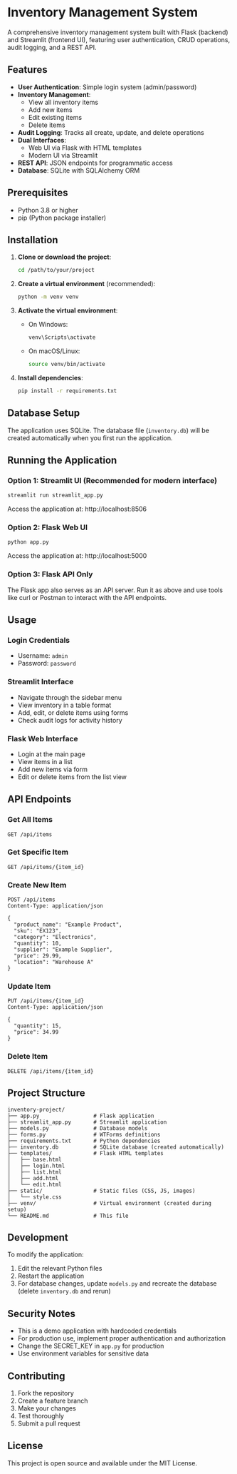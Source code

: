 # Inventory Management System

A comprehensive inventory management system built with Flask (backend) and Streamlit (frontend UI), featuring user authentication, CRUD operations, audit logging, and a REST API.

## Features

- **User Authentication**: Simple login system (admin/password)
- **Inventory Management**:
  - View all inventory items
  - Add new items
  - Edit existing items
  - Delete items
- **Audit Logging**: Tracks all create, update, and delete operations
- **Dual Interfaces**:
  - Web UI via Flask with HTML templates
  - Modern UI via Streamlit
- **REST API**: JSON endpoints for programmatic access
- **Database**: SQLite with SQLAlchemy ORM

## Prerequisites

- Python 3.8 or higher
- pip (Python package installer)

## Installation

1. **Clone or download the project**:
   ```bash
   cd /path/to/your/project
   ```

2. **Create a virtual environment** (recommended):
   ```bash
   python -m venv venv
   ```

3. **Activate the virtual environment**:
   - On Windows:
     ```bash
     venv\Scripts\activate
     ```
   - On macOS/Linux:
     ```bash
     source venv/bin/activate
     ```

4. **Install dependencies**:
   ```bash
   pip install -r requirements.txt
   ```

## Database Setup

The application uses SQLite. The database file (`inventory.db`) will be created automatically when you first run the application.

## Running the Application

### Option 1: Streamlit UI (Recommended for modern interface)

```bash
streamlit run streamlit_app.py
```

Access the application at: http://localhost:8506

### Option 2: Flask Web UI

```bash
python app.py
```

Access the application at: http://localhost:5000

### Option 3: Flask API Only

The Flask app also serves as an API server. Run it as above and use tools like curl or Postman to interact with the API endpoints.

## Usage

### Login Credentials
- Username: `admin`
- Password: `password`

### Streamlit Interface
- Navigate through the sidebar menu
- View inventory in a table format
- Add, edit, or delete items using forms
- Check audit logs for activity history

### Flask Web Interface
- Login at the main page
- View items in a list
- Add new items via form
- Edit or delete items from the list view

## API Endpoints

### Get All Items
```http
GET /api/items
```

### Get Specific Item
```http
GET /api/items/{item_id}
```

### Create New Item
```http
POST /api/items
Content-Type: application/json

{
  "product_name": "Example Product",
  "sku": "EX123",
  "category": "Electronics",
  "quantity": 10,
  "supplier": "Example Supplier",
  "price": 29.99,
  "location": "Warehouse A"
}
```

### Update Item
```http
PUT /api/items/{item_id}
Content-Type: application/json

{
  "quantity": 15,
  "price": 34.99
}
```

### Delete Item
```http
DELETE /api/items/{item_id}
```

## Project Structure

```
inventory-project/
├── app.py                 # Flask application
├── streamlit_app.py       # Streamlit application
├── models.py              # Database models
├── forms.py               # WTForms definitions
├── requirements.txt       # Python dependencies
├── inventory.db           # SQLite database (created automatically)
├── templates/             # Flask HTML templates
│   ├── base.html
│   ├── login.html
│   ├── list.html
│   ├── add.html
│   └── edit.html
├── static/                # Static files (CSS, JS, images)
│   └── style.css
├── venv/                  # Virtual environment (created during setup)
└── README.md              # This file
```

## Development

To modify the application:

1. Edit the relevant Python files
2. Restart the application
3. For database changes, update `models.py` and recreate the database (delete `inventory.db` and rerun)

## Security Notes

- This is a demo application with hardcoded credentials
- For production use, implement proper authentication and authorization
- Change the SECRET_KEY in `app.py` for production
- Use environment variables for sensitive data

## Contributing

1. Fork the repository
2. Create a feature branch
3. Make your changes
4. Test thoroughly
5. Submit a pull request

## License

This project is open source and available under the MIT License.
